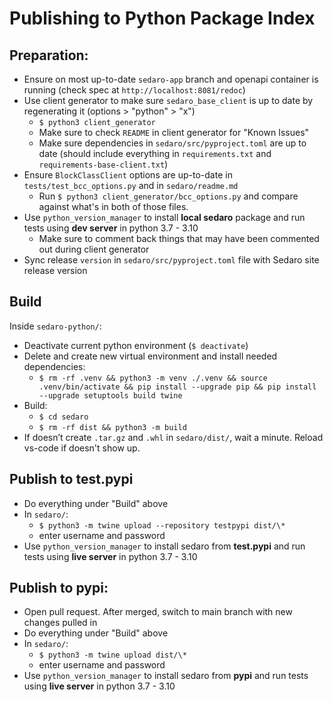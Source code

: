 # Publishing to Python Package Index

## Preparation:

- Ensure on most up-to-date `sedaro-app` branch and openapi container is running (check spec at `http://localhost:8081/redoc`)
- Use client generator to make sure `sedaro_base_client` is up to date by regenerating it (options > "python" > "x")
  - `$ python3 client_generator`
  - Make sure to check `README` in client generator for "Known Issues"
  - Make sure dependencies in `sedaro/src/pyproject.toml` are up to date (should include everything in `requirements.txt` and `requirements-base-client.txt`)
- Ensure `BlockClassClient` options are up-to-date in `tests/test_bcc_options.py` and in `sedaro/readme.md`
  - Run `$ python3 client_generator/bcc_options.py` and compare against what's in both of those files.
- Use `python_version_manager` to install **local sedaro** package and run tests using **dev server** in python 3.7 - 3.10
  - Make sure to comment back things that may have been commented out during client generator
- Sync release `version` in `sedaro/src/pyproject.toml` file with Sedaro site release version

## Build

Inside `sedaro-python/`:

- Deactivate current python environment (`$ deactivate`)
- Delete and create new virtual environment and install needed dependencies:
  - `$ rm -rf .venv && python3 -m venv ./.venv && source .venv/bin/activate && pip install --upgrade pip && pip install --upgrade setuptools build twine`
- Build:
  - `$ cd sedaro`
  - `$ rm -rf dist && python3 -m build`
- If doesn’t create `.tar.gz` and `.whl` in `sedaro/dist/`, wait a minute. Reload vs-code if doesn't show up.

## Publish to test.pypi

- Do everything under "Build" above
- In `sedaro/`:
  - `$ python3 -m twine upload --repository testpypi dist/\*`
  - enter username and password
- Use `python_version_manager` to install sedaro from **test.pypi** and run tests using **live server** in python 3.7 - 3.10

## Publish to pypi:

- Open pull request. After merged, switch to main branch with new changes pulled in
- Do everything under "Build" above
- In `sedaro/`:
  - `$ python3 -m twine upload dist/\*`
  - enter username and password
- Use `python_version_manager` to install sedaro from **pypi** and run tests using **live server** in python 3.7 - 3.10
